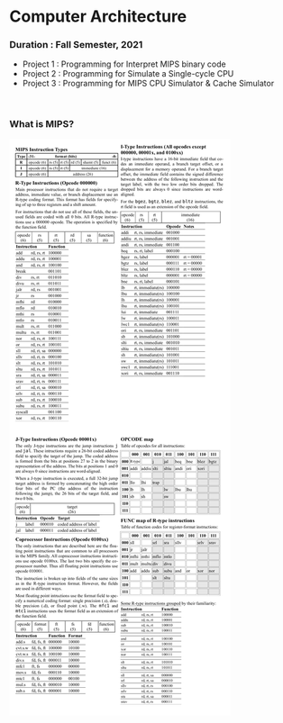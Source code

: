 # Computer Architecture

### Duration : Fall Semester, 2021

- Project 1 : Programming for Interpret MIPS binary code
- Project 2 : Programming for Simulate a Single-cycle CPU
- Project 3 : Programming for MIPS CPU Simulator & Cache Simulator

<br>

### What is MIPS?
<img src="MIPS.png">
